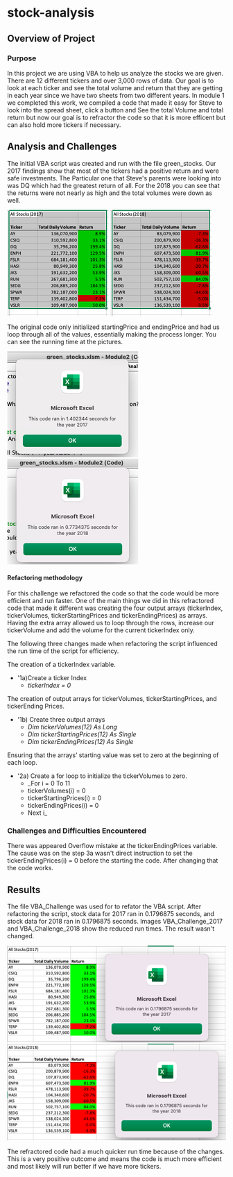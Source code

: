 # stock-analysis

## Overview of Project

### Purpose
In this project we are using VBA to help us analyze the stocks we are given. There are 12 different tickers and over 3,000 rows of data. Our goal is to look at each ticker and see the total volume and return that they are getting in each year since we have two sheets from two different years. In module 1 we completed this work, we compiled a code that made it easy for Steve to look into the spread sheet, click a button and See the total Volume and total return but now our goal is to refractor the code so that it is more efficent but can also hold more tickers if necessary.

## Analysis and Challenges

The initial VBA script was created and run with the file green_stocks. Our 2017 findings show that most of the tickers had a positive return and were safe investments. The Particular one that Steve's parents were looking into was DQ which had the greatest return of all. For the 2018 you can see that the returns were not nearly as high and the total volumes were down as well. 

![2017.png](/Resources/2017.png) ![2018.png](/Resources/2018.png)

The original code only initialized startingPrice and endingPrice and had us loop through all of the values, essentially making the process longer. You can see the running time at the pictures. 

![Green Stock_2017.png](/Resources/Green%20Stock%202017.png) ![Green Stock_2018.png](/Resources/Green%20Stock%202018.png)


#### Refactoring methodology
For this challenge we refactored the code so that the code would be more efficient and run faster. One of the main things we did in this refractored code that made it different was creating the four output arrays (tickerIndex, tickerVolumes, tickerStartingPrices and tickerEndingPrices) as arrays. Having the extra array allowed us to loop through the rows, increase our tickerVolume and add the volume for the current tickerIndex only. 

The following three changes made when refactoring the script influenced the run time of the script for efficiency.

The creation of a tickerIndex variable.

* '1a)Create a ticker Index  
    * _tickerIndex = 0_

The creation of output arrays for tickerVolumes, tickerStartingPrices, and tickerEnding Prices.
 * '1b) Create three output arrays  
    * _Dim tickerVolumes(12) As Long_
    * _Dim tickerStartingPrices(12) As Single_
    * _Dim tickerEndingPrices(12) As Single_
    
Ensuring that the arrays’ starting value was set to zero at the beginning of each loop.
* '2a) Create a for loop to initialize the tickerVolumes to zero.
  * _For i = 0 To 11
  * tickerVolumes(i) = 0
  * tickerStartingPrices(i) = 0
  * tickerEndingPrices(i) = 0
  * Next i_

### Challenges and Difficulties Encountered
There was appeared Overflow mistake at the tickerEndingPrices variable. The cause was on the step 3a wasn't direct instruction to set the tickerEndingPrices(i) = 0 before the starting the code. After changing that the code works. 

## Results

The file VBA_Challenge was used for to refator the VBA script. After refactoring the script, stock data for 2017 ran in 0.1796875 seconds, and stock data for 2018 ran in 0.1796875 seconds. Images VBA_Challenge_2017 and VBA_Challenge_2018 show the reduced run times. The result wasn't changed.

![VBA_Challenge_2017.png](/Resources/VBA_Challenge_2017.png) ![VBA_Challenge_2018.png](/Resources/VBA_Challenge_2018.png)

The refractored code had a much quicker run time because of the changes. This is a very positive outcome and means the code is much more efficient and most likely will run better if we have more tickers.
